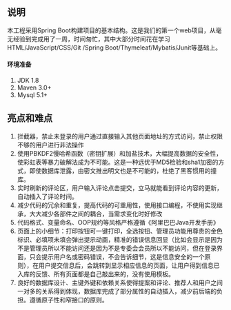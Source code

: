 ## 说明

本工程采用Spring Boot构建项目的基本结构。这是我们的第一个web项目，从毫无经验到完成用了一周，时间匆忙，其中大部分时间花在学习HTML/JavaScript/CSS/Git
/Spring Boot/Thymeleaf/Mybatis/Junit等基础上。

#### 环境准备
1. JDK 1.8
2. Maven 3.0+
3. Mysql 5.1+


 ## 亮点和难点
1. 拦截器，禁止未登录的用户通过直接输入其他页面地址的方式访问，禁止权限不够的用户进行非法操作
2. 使用PBKDF2慢哈希函数（密钥扩展）和加盐技术，大幅提高数据的安全性，使彩虹表等暴力破解法成为不可能。这是一种远优于MD5检验和sha1加密的方式，即使数据库泄露，由密文推出明文也是不可能的，杜绝了黑客惯用的撞库。
3. 实时刷新的评论区，用户输入评论点击提交，立马就能看到评论内容的更新，自动插入了评论时间。
4. 减少代码的冗余和重复，提高代码的可重用性，使用接口编程，不使用实现继承，大大减少各部件之间的耦合，当需求变化时好修改
5. 代码格式、变量命名、OOP规约等风格严格遵循《阿里巴巴Java开发手册》
6. 页面上的小细节：打印按钮可一键打印，全选按钮、管理员功能用尊贵的金色标识、必填项未填会弹出提示动画，精准的错误信息回显（比如会显示是因为不是管理员所以不能访问还是因为不是专委会会员所以不能访问，但在登录界面，只会提示用户名或密码错误，不会告诉细节，这是信息安全的一个原则），在用户提交信息后，会跳转到显示相应信息的页面，让用户得到信息已入库的反馈、所有页面都是自己敲出来的，没有使用模板。
7. 良好的数据库设计、主键外键和依赖关系使得提案和评论、推荐人和用户之间一对多的关系得到体现，数据库完成了部分属性的自动插入，减少前后端的负担。遵循原子性和窄接口的原则。


